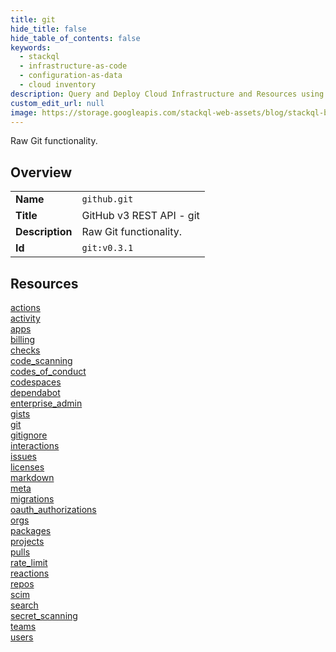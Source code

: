 ```yaml
---
title: git
hide_title: false
hide_table_of_contents: false
keywords:
  - stackql
  - infrastructure-as-code
  - configuration-as-data
  - cloud inventory
description: Query and Deploy Cloud Infrastructure and Resources using SQL
custom_edit_url: null
image: https://storage.googleapis.com/stackql-web-assets/blog/stackql-blog-post-featured-image.png
---
```

Raw Git functionality.  
    

## Overview
<table><tbody>
<tr><td><b>Name</b></td><td><code>github.git</code></td></tr>
<tr><td><b>Title</b></td><td>GitHub v3 REST API - git</td></tr>
<tr><td><b>Description</b></td><td>Raw Git functionality.</td></tr>
<tr><td><b>Id</b></td><td><code>git:v0.3.1</code></td></tr>
</tbody></table>

## Resources
<div class="row">
<div class="providerDocColumn">
<a href="/docs/providers/github/git/actions/index.md">actions</a><br />
<a href="/docs/providers/github/git/activity/index.md">activity</a><br />
<a href="/docs/providers/github/git/apps/index.md">apps</a><br />
<a href="/docs/providers/github/git/billing/index.md">billing</a><br />
<a href="/docs/providers/github/git/checks/index.md">checks</a><br />
<a href="/docs/providers/github/git/code_scanning/index.md">code_scanning</a><br />
<a href="/docs/providers/github/git/codes_of_conduct/index.md">codes_of_conduct</a><br />
<a href="/docs/providers/github/git/codespaces/index.md">codespaces</a><br />
<a href="/docs/providers/github/git/dependabot/index.md">dependabot</a><br />
<a href="/docs/providers/github/git/enterprise_admin/index.md">enterprise_admin</a><br />
<a href="/docs/providers/github/git/gists/index.md">gists</a><br />
<a href="/docs/providers/github/git/git/index.md">git</a><br />
<a href="/docs/providers/github/git/gitignore/index.md">gitignore</a><br />
<a href="/docs/providers/github/git/interactions/index.md">interactions</a><br />
<a href="/docs/providers/github/git/issues/index.md">issues</a><br />
<a href="/docs/providers/github/git/licenses/index.md">licenses</a><br />
</div>
<div class="providerDocColumn">
<a href="/docs/providers/github/git/markdown/index.md">markdown</a><br />
<a href="/docs/providers/github/git/meta/index.md">meta</a><br />
<a href="/docs/providers/github/git/migrations/index.md">migrations</a><br />
<a href="/docs/providers/github/git/oauth_authorizations/index.md">oauth_authorizations</a><br />
<a href="/docs/providers/github/git/orgs/index.md">orgs</a><br />
<a href="/docs/providers/github/git/packages/index.md">packages</a><br />
<a href="/docs/providers/github/git/projects/index.md">projects</a><br />
<a href="/docs/providers/github/git/pulls/index.md">pulls</a><br />
<a href="/docs/providers/github/git/rate_limit/index.md">rate_limit</a><br />
<a href="/docs/providers/github/git/reactions/index.md">reactions</a><br />
<a href="/docs/providers/github/git/repos/index.md">repos</a><br />
<a href="/docs/providers/github/git/scim/index.md">scim</a><br />
<a href="/docs/providers/github/git/search/index.md">search</a><br />
<a href="/docs/providers/github/git/secret_scanning/index.md">secret_scanning</a><br />
<a href="/docs/providers/github/git/teams/index.md">teams</a><br />
<a href="/docs/providers/github/git/users/index.md">users</a><br />
</div>
</div>
